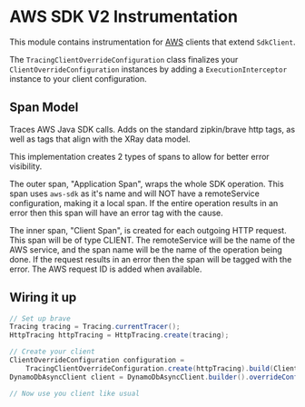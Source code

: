 # AWS SDK V2 Instrumentation

This module contains instrumentation for [AWS](https://github.com/aws/aws-sdk-java-v2) clients that
extend `SdkClient`.

The `TracingClientOverrideConfiguration` class finalizes your `ClientOverrideConfiguration`
instances by adding a `ExecutionInterceptor` instance to your client configuration.

## Span Model

Traces AWS Java SDK calls. Adds on the standard zipkin/brave http tags, as well as tags that align
with the XRay data model.

This implementation creates 2 types of spans to allow for better error visibility.

The outer span, "Application Span", wraps the whole SDK operation. This span uses `aws-sdk` as it's
name and will NOT have a remoteService configuration, making it a local span. If the entire
operation results in an error then this span will have an error tag with the cause.

The inner span, "Client Span", is created for each outgoing HTTP request. This span will be of type
CLIENT. The remoteService will be the name of the AWS service, and the span name will be the name of
the operation being done. If the request results in an error then the span will be tagged with the
error. The AWS request ID is added when available.

## Wiring it up

```java
// Set up brave
Tracing tracing = Tracing.currentTracer();
HttpTracing httpTracing = HttpTracing.create(tracing);

// Create your client
ClientOverrideConfiguration configuration =
    TracingClientOverrideConfiguration.create(httpTracing).build(ClientOverrideConfiguration.builder());
DynamoDbAsyncClient client = DynamoDbAsyncClient.builder().overrideConfiguration(configuration).build();

// Now use you client like usual
```
